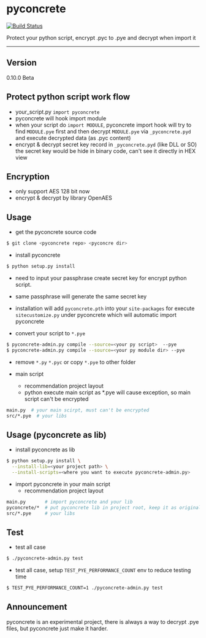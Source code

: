 pyconcrete
==============
[![Build Status](https://travis-ci.org/Falldog/pyconcrete.svg?branch=master)](https://travis-ci.org/Falldog/pyconcrete)

Protect your python script, encrypt .pyc to .pye and decrypt when import it

--------------

Version
--------------
0.10.0 Beta


Protect python script work flow
--------------
* your_script.py `import pyconcrete`
* pyconcrete will hook import module
* when your script do `import MODULE`, pyconcrete import hook will try to find `MODULE.pye` first
  and then decrypt `MODULE.pye` via `_pyconcrete.pyd` and execute decrypted data (as .pyc content)
* encrypt & decrypt secret key record in `_pyconcrete.pyd` (like DLL or SO)
  the secret key would be hide in binary code, can't see it directly in HEX view


Encryption
--------------
* only support AES 128 bit now
* encrypt & decrypt by library OpenAES


Usage
--------------
* get the pyconcrete source code
```sh
$ git clone <pyconcrete repo> <pyconcre dir>
```

* install pyconcrete
```sh
$ python setup.py install
```
  * need to input your passphrase create secret key for encrypt python script.
  * same passphrase will generate the same secret key
  * installation will add `pyconcrete.pth` into your `site-packages` for execute `sitecustomize.py` under pyconcrete which will automatic import pyconcrete

* convert your script to `*.pye`
```sh
$ pyconcrete-admin.py compile --source=<your py script>  --pye
$ pyconcrete-admin.py compile --source=<your py module dir> --pye
```

* remove `*.py` `*.pyc` or copy `*.pye` to other folder

* main script
  * recommendation project layout
  * python execute main script as *.pye will cause exception, so main script can't be encrypted
```sh
main.py  # your main scirpt, must can't be encrypted
src/*.pye  # your libs
```


Usage (pyconcrete as lib)
--------------
* install pyconcrete as lib
```sh
$ python setup.py install \
  --install-lib=<your project path> \
  --install-scripts=<where you want to execute pyconcrete-admin.py>
```

* import pyconcrete in your main script
  * recommendation project layout
```sh
main.py       # import pyconcrete and your lib
pyconcrete/*  # put pyconcrete lib in project root, keep it as original files
src/*.pye     # your libs
```


Test
--------------
* test all case
```sh
$ ./pyconcrete-admin.py test
```


* test all case, setup `TEST_PYE_PERFORMANCE_COUNT` env to reduce testing time
```sh
$ TEST_PYE_PERFORMANCE_COUNT=1 ./pyconcrete-admin.py test
```


Announcement
--------------
pyconcrete is an experimental project, there is always a way to decrypt .pye files, but pyconcrete just make it harder.

